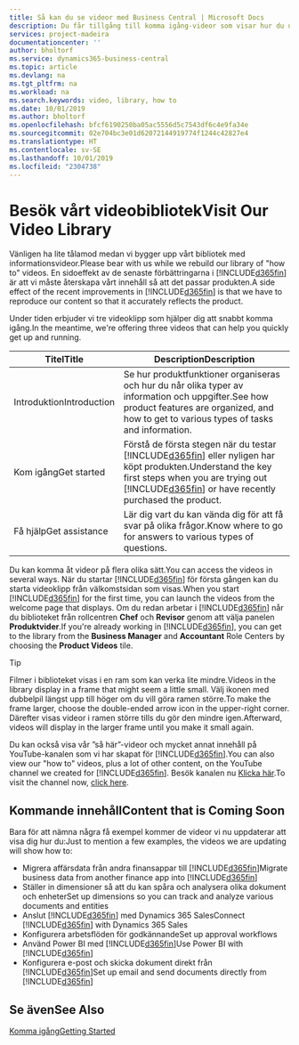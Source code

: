 ```yaml
---
title: Så kan du se videor med Business Central | Microsoft Docs
description: Du får tillgång till komma igång-videor som visar hur du utför vanliga uppgifter.
services: project-madeira
documentationcenter: ''
author: bholtorf
ms.service: dynamics365-business-central
ms.topic: article
ms.devlang: na
ms.tgt_pltfrm: na
ms.workload: na
ms.search.keywords: video, library, how to
ms.date: 10/01/2019
ms.author: bholtorf
ms.openlocfilehash: bfcf6190250ba05ac5556d5c7543df6c4e9fa34e
ms.sourcegitcommit: 02e704bc3e01d62072144919774f1244c42827e4
ms.translationtype: HT
ms.contentlocale: sv-SE
ms.lasthandoff: 10/01/2019
ms.locfileid: "2304738"
---
```

# <a name="visit-our-video-library"></a><span data-ttu-id="628ca-103">Besök vårt videobibliotek</span><span class="sxs-lookup"><span data-stu-id="628ca-103">Visit Our Video Library</span></span>
<span data-ttu-id="628ca-104">Vänligen ha lite tålamod medan vi bygger upp vårt bibliotek med informationsvideor.</span><span class="sxs-lookup"><span data-stu-id="628ca-104">Please bear with us while we rebuild our library of "how to" videos.</span></span> <span data-ttu-id="628ca-105">En sidoeffekt av de senaste förbättringarna i [!INCLUDE[d365fin](includes/d365fin_md.md)] är att vi måste återskapa vårt innehåll så att det passar produkten.</span><span class="sxs-lookup"><span data-stu-id="628ca-105">A side effect of the recent improvements in [!INCLUDE[d365fin](includes/d365fin_md.md)] is that we have to reproduce our content so that it accurately reflects the product.</span></span>

<span data-ttu-id="628ca-106">Under tiden erbjuder vi tre videoklipp som hjälper dig att snabbt komma igång.</span><span class="sxs-lookup"><span data-stu-id="628ca-106">In the meantime, we're offering three videos that can help you quickly get up and running.</span></span>

|<span data-ttu-id="628ca-107">Titel</span><span class="sxs-lookup"><span data-stu-id="628ca-107">Title</span></span>|<span data-ttu-id="628ca-108">Description</span><span class="sxs-lookup"><span data-stu-id="628ca-108">Description</span></span>|
|----|----|
|<span data-ttu-id="628ca-109">Introduktion</span><span class="sxs-lookup"><span data-stu-id="628ca-109">Introduction</span></span>|<span data-ttu-id="628ca-110">Se hur produktfunktioner organiseras och hur du når olika typer av information och uppgifter.</span><span class="sxs-lookup"><span data-stu-id="628ca-110">See how product features are organized, and how to get to various types of tasks and information.</span></span>|
|<span data-ttu-id="628ca-111">Kom igång</span><span class="sxs-lookup"><span data-stu-id="628ca-111">Get started</span></span>|<span data-ttu-id="628ca-112">Förstå de första stegen när du testar [!INCLUDE[d365fin](includes/d365fin_md.md)] eller nyligen har köpt produkten.</span><span class="sxs-lookup"><span data-stu-id="628ca-112">Understand the key first steps when you are trying out [!INCLUDE[d365fin](includes/d365fin_md.md)] or have recently purchased the product.</span></span> |
|<span data-ttu-id="628ca-113">Få hjälp</span><span class="sxs-lookup"><span data-stu-id="628ca-113">Get assistance</span></span>|<span data-ttu-id="628ca-114">Lär dig vart du kan vända dig för att få svar på olika frågor.</span><span class="sxs-lookup"><span data-stu-id="628ca-114">Know where to go for answers to various types of questions.</span></span>|

<span data-ttu-id="628ca-115">Du kan komma åt videor på flera olika sätt.</span><span class="sxs-lookup"><span data-stu-id="628ca-115">You can access the videos in several ways.</span></span> <span data-ttu-id="628ca-116">När du startar [!INCLUDE[d365fin](includes/d365fin_md.md)] för första gången kan du starta videoklipp från välkomstsidan som visas.</span><span class="sxs-lookup"><span data-stu-id="628ca-116">When you start [!INCLUDE[d365fin](includes/d365fin_md.md)] for the first time, you can launch the videos from the welcome page that displays.</span></span> <span data-ttu-id="628ca-117">Om du redan arbetar i [!INCLUDE[d365fin](includes/d365fin_md.md)] når du biblioteket från rollcentren **Chef** och **Revisor** genom att välja panelen **Produktvider**.</span><span class="sxs-lookup"><span data-stu-id="628ca-117">If you're already working in [!INCLUDE[d365fin](includes/d365fin_md.md)], you can get to the library from the **Business Manager** and **Accountant** Role Centers by choosing the **Product Videos** tile.</span></span>

> [!Tip]  
> <span data-ttu-id="628ca-118">Filmer i biblioteket visas i en ram som kan verka lite mindre.</span><span class="sxs-lookup"><span data-stu-id="628ca-118">Videos in the library display in a frame that might seem a little small.</span></span> <span data-ttu-id="628ca-119">Välj ikonen med dubbelpil längst upp till höger om du vill göra ramen större.</span><span class="sxs-lookup"><span data-stu-id="628ca-119">To make the frame larger, choose the double-ended arrow icon in the upper-right corner.</span></span> <span data-ttu-id="628ca-120">Därefter visas videor i ramen större tills du gör den mindre igen.</span><span class="sxs-lookup"><span data-stu-id="628ca-120">Afterward, videos will display in the larger frame until you make it small again.</span></span>

<span data-ttu-id="628ca-121">Du kan också visa vår ”så här”-videor och mycket annat innehåll på YouTube-kanalen som vi har skapat för [!INCLUDE[d365fin](includes/d365fin_md.md)].</span><span class="sxs-lookup"><span data-stu-id="628ca-121">You can also view our "how to" videos, plus a lot of other content, on the YouTube channel we created for [!INCLUDE[d365fin](includes/d365fin_md.md)].</span></span> <span data-ttu-id="628ca-122">Besök kanalen nu [Klicka här](https://go.microsoft.com/fwlink/?linkid=851533).</span><span class="sxs-lookup"><span data-stu-id="628ca-122">To visit the channel now, [click here](https://go.microsoft.com/fwlink/?linkid=851533).</span></span>

## <a name="content-that-is-coming-soon"></a><span data-ttu-id="628ca-123">Kommande innehåll</span><span class="sxs-lookup"><span data-stu-id="628ca-123">Content that is Coming Soon</span></span>
<span data-ttu-id="628ca-124">Bara för att nämna några få exempel kommer de videor vi nu uppdaterar att visa dig hur du:</span><span class="sxs-lookup"><span data-stu-id="628ca-124">Just to mention a few examples, the videos we are updating will show how to:</span></span>  

* <span data-ttu-id="628ca-125">Migrera affärsdata från andra finansappar till [!INCLUDE[d365fin](includes/d365fin_md.md)]</span><span class="sxs-lookup"><span data-stu-id="628ca-125">Migrate business data from another finance app into [!INCLUDE[d365fin](includes/d365fin_md.md)]</span></span>  
* <span data-ttu-id="628ca-126">Ställer in dimensioner så att du kan spåra och analysera olika dokument och enheter</span><span class="sxs-lookup"><span data-stu-id="628ca-126">Set up dimensions so you can track and analyze various documents and entities</span></span>
* <span data-ttu-id="628ca-127">Anslut [!INCLUDE[d365fin](includes/d365fin_md.md)] med Dynamics 365 Sales</span><span class="sxs-lookup"><span data-stu-id="628ca-127">Connect [!INCLUDE[d365fin](includes/d365fin_md.md)] with Dynamics 365 Sales</span></span>
* <span data-ttu-id="628ca-128">Konfigurera arbetsflöden för godkännande</span><span class="sxs-lookup"><span data-stu-id="628ca-128">Set up approval workflows</span></span>  
* <span data-ttu-id="628ca-129">Använd Power BI med [!INCLUDE[d365fin](includes/d365fin_md.md)]</span><span class="sxs-lookup"><span data-stu-id="628ca-129">Use Power BI with [!INCLUDE[d365fin](includes/d365fin_md.md)]</span></span>  
* <span data-ttu-id="628ca-130">Konfigurera e-post och skicka dokument direkt från [!INCLUDE[d365fin](includes/d365fin_md.md)]</span><span class="sxs-lookup"><span data-stu-id="628ca-130">Set up email and send documents directly from [!INCLUDE[d365fin](includes/d365fin_md.md)]</span></span>  

## <a name="see-also"></a><span data-ttu-id="628ca-131">Se även</span><span class="sxs-lookup"><span data-stu-id="628ca-131">See Also</span></span>
[<span data-ttu-id="628ca-132">Komma igång</span><span class="sxs-lookup"><span data-stu-id="628ca-132">Getting Started</span></span>](product-get-started.md)
